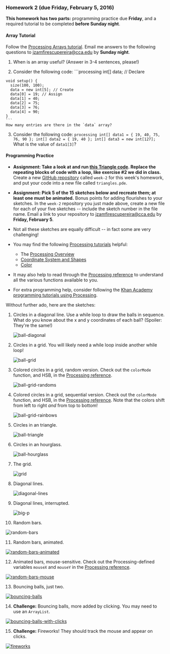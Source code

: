 ### Homework 2 (due Friday, February 5, 2016)

**This homework has two parts:** programming practice due **Friday**, and a required tutorial to be completed **before Sunday night**.

#### Array Tutorial

Follow the [Processing Arrays tutorial](https://processing.org/tutorials/arrays/). Email me answers to the following questions to [jzamfirescupereira@cca.edu](mailto:jzamfirescupereira@cca.edu) by **Sunday night**.
  1. When is an array useful? (Answer in 3-4 sentences, please!)
  
  2. Consider the following code:
    ```processing
    int[] data; // Declare

    void setup() {
      size(100, 100);
      data = new int[5]; // Create
      data[0] = 19; // Assign
      data[1] = 40;
      data[2] = 75;
      data[3] = 76;
      data[4] = 90;
    }
    ```
    How many entries are there in the `data` array?
    
  3. Consider the following code:
    ```processing
    int[] data1 = { 19, 40, 75, 76, 90 };
    int[] data2 = { 19, 40 };
    int[] data3 = new int[127];
    ```
    What is the value of `data1[3]`?
    

#### Programming Practice

- **Assignment: Take a look at and run [this Triangle code](triangles.pde). Replace the repeating blocks of code with a loop, like exercise #2 we did in class.** Create a new [GitHub repository](../github-guide.md#to-create-a-new-repository) called `week-2` for this week's homework, and put your code into a new file called `triangles.pde`.

- **Assignment: Pick 5 of the 15 sketches below and recreate them; at least one must be animated.** Bonus points for adding flourishes to your sketches. In the `week-2` repository you just made above, create a new file for each of your five sketches -- include the sketch number in the file name. Email a link to your repository to [jzamfirescupereira@cca.edu](mailto:jzamfirescupereira@cca.edu) by **Friday, February 5**.

- Not all these sketches are equally difficult -- in fact some are very challenging!

- You may find the following [Processing tutorials](https://processing.org/tutorials/) helpful:
  - The [Processing Overview](https://processing.org/tutorials/overview)
  - [Coordinate System and Shapes](https://processing.org/tutorials/drawing)
  - [Color](https://processing.org/tutorials/color)

- It may also help to read through the [Processing reference](http://processing.org/reference/) to understand all the various functions available to you.

- For extra programming help, consider following the [Khan Academy programming tutorials using Processing](https://www.khanacademy.org/computing/computer-programming/programming).

Without further ado, here are the sketches:

1. Circles in a diagonal line. Use a while loop to draw the balls in sequence. What do you know about the x and y coordinates of each ball? (Spoiler: They're the same!)
   
   ![ball-diagonal](img/hw2/ball-diagonal.png)

2. Circles in a grid. You will likely need a while loop inside another while loop!
   
   ![ball-grid](img/hw2/ball-grid.png)

3. Colored circles in a grid, random version. Check out the `colorMode` function, and HSB, in the [Processing reference](http://processing.org/reference).
   
   ![ball-grid-randoms](img/hw2/ball-grid-randoms.png)

4. Colored circles in a grid, sequential version. Check out the `colorMode` function, and HSB, in the [Processing reference](http://processing.org/reference). Note that the colors shift from left to right *and* from top to bottom!

   ![ball-grid-rainbows](img/hw2/ball-grid-rainbows.png)

5. Circles in an triangle.

   ![ball-triangle](img/hw2/ball-triangle.png)
   
6. Circles in an hourglass.

   ![ball-hourglass](img/hw2/ball-hourglass.png)

7. The grid.
   
   ![grid](img/hw2/grid.png)
   
8. Diagonal lines.

   ![diagonal-lines](img/hw2/diagonal-lines.png)

9. Diagonal lines, interrupted.

   ![big-p](img/hw2/big-p.png)

10. Random bars.

   ![random-bars](img/hw2/random-bars.png)

11. Random bars, animated.

   [![random-bars-animated](img/hw2/random-bars-animated.png)](http://youtu.be/EA9MqlY56LM)

12. Animated bars, mouse-sensitive. Check out the Processing-defined variables `mouseX` and `mouseY` in the [Processing reference](http://processing.org/reference).

   [![random-bars-mouse](img/hw2/random-bars-mouse.png)](http://youtu.be/3OAKqXS5Lkw)

13. Bouncing balls, just two.

   [![bouncing-balls](img/hw2/bouncing-balls.png)](http://youtu.be/7sfC4-4VoM4)

14. **Challenge:** Bouncing balls, more added by clicking. You may need to use an `ArrayList`.

   [![bouncing-balls-with-clicks](img/hw2/bouncing-balls-with-clicks.png)](http://youtu.be/Tnkhya3Tqu0)

15. **Challenge:** Fireworks! They should track the mouse and appear on clicks.

   [![fireworks](img/hw2/fireworks.png)](http://youtu.be/yNTUEe9cof8)
   
